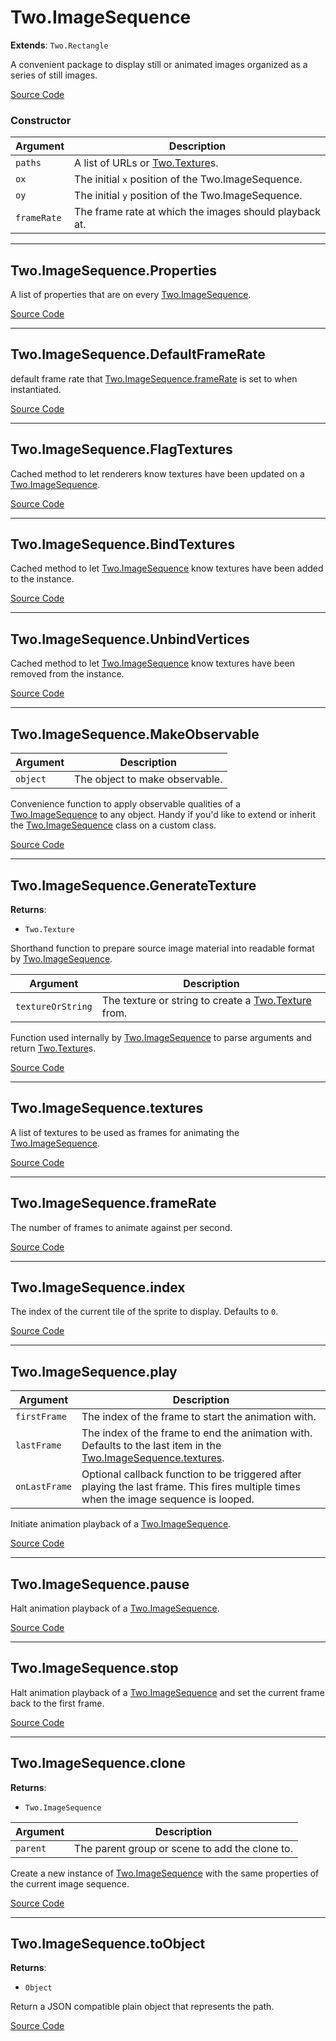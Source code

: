 # Two.ImageSequence


<div class="extends">

__Extends__: `Two.Rectangle`

</div>


A convenient package to display still or animated images organized as a series of still images.


<div class="meta">

  [Source Code](https://github.com/jonobr1/two.js/blob/dev/src/effects/image-sequence.js#L13)

</div>



### Constructor


| Argument | Description |
| ---- | ----------- |
| `paths` | A list of URLs or [Two.Texture](/documentation/texture)s. |
| `ox` | The initial `x` position of the Two.ImageSequence. |
| `oy` | The initial `y` position of the Two.ImageSequence. |
| `frameRate` | The frame rate at which the images should playback at. |



---

<div class="static member ">

## Two.ImageSequence.Properties








<div class="properties">

A list of properties that are on every [Two.ImageSequence](/documentation/imagesequence).

</div>








<div class="meta">

  [Source Code](https://github.com/jonobr1/two.js/blob/dev/src/effects/image-sequence.js#L77)

</div>






</div>



---

<div class="static member ">

## Two.ImageSequence.DefaultFrameRate








<div class="properties">

default frame rate that [Two.ImageSequence.frameRate](/documentation/imagesequence#two-imagesequence-framerate) is set to when instantiated.

</div>








<div class="meta">

  [Source Code](https://github.com/jonobr1/two.js/blob/dev/src/effects/image-sequence.js#L86)

</div>






</div>



---

<div class="static function ">

## Two.ImageSequence.FlagTextures













<div class="description">

Cached method to let renderers know textures have been updated on a [Two.ImageSequence](/documentation/imagesequence).

</div>



<div class="meta">

  [Source Code](https://github.com/jonobr1/two.js/blob/dev/src/effects/image-sequence.js#L92)

</div>






</div>



---

<div class="static function ">

## Two.ImageSequence.BindTextures













<div class="description">

Cached method to let [Two.ImageSequence](/documentation/imagesequence) know textures have been added to the instance.

</div>



<div class="meta">

  [Source Code](https://github.com/jonobr1/two.js/blob/dev/src/effects/image-sequence.js#L101)

</div>






</div>



---

<div class="static function ">

## Two.ImageSequence.UnbindVertices













<div class="description">

Cached method to let [Two.ImageSequence](/documentation/imagesequence) know textures have been removed from the instance.

</div>



<div class="meta">

  [Source Code](https://github.com/jonobr1/two.js/blob/dev/src/effects/image-sequence.js#L117)

</div>






</div>



---

<div class="static function ">

## Two.ImageSequence.MakeObservable










<div class="params">

| Argument | Description |
| ---- | ----------- |
| `object` | The object to make observable. |
</div>




<div class="description">

Convenience function to apply observable qualities of a [Two.ImageSequence](/documentation/imagesequence) to any object. Handy if you'd like to extend or inherit the [Two.ImageSequence](/documentation/imagesequence) class on a custom class.

</div>



<div class="meta">

  [Source Code](https://github.com/jonobr1/two.js/blob/dev/src/effects/image-sequence.js#L133)

</div>






</div>



---

<div class="static member ">

## Two.ImageSequence.GenerateTexture




<div class="returns">

__Returns__:



+ `Two.Texture`




</div>





<div class="properties">

Shorthand function to prepare source image material into readable format by [Two.ImageSequence](/documentation/imagesequence).

</div>



<div class="params">

| Argument | Description |
| ---- | ----------- |
| `textureOrString` | The texture or string to create a [Two.Texture](/documentation/texture) from. |
</div>




<div class="description">

Function used internally by [Two.ImageSequence](/documentation/imagesequence) to parse arguments and return [Two.Texture](/documentation/texture)s.

</div>



<div class="meta">

  [Source Code](https://github.com/jonobr1/two.js/blob/dev/src/effects/image-sequence.js#L182)

</div>






</div>



---

<div class="instance member ">

## Two.ImageSequence.textures








<div class="properties">

A list of textures to be used as frames for animating the [Two.ImageSequence](/documentation/imagesequence).

</div>








<div class="meta">

  [Source Code](https://github.com/jonobr1/two.js/blob/dev/src/effects/image-sequence.js#L41)

</div>






</div>



---

<div class="instance member ">

## Two.ImageSequence.frameRate








<div class="properties">

The number of frames to animate against per second.

</div>








<div class="meta">

  [Source Code](https://github.com/jonobr1/two.js/blob/dev/src/effects/image-sequence.js#L57)

</div>






</div>



---

<div class="instance member ">

## Two.ImageSequence.index








<div class="properties">

The index of the current tile of the sprite to display. Defaults to `0`.

</div>








<div class="meta">

  [Source Code](https://github.com/jonobr1/two.js/blob/dev/src/effects/image-sequence.js#L67)

</div>






</div>



---

<div class="instance function ">

## Two.ImageSequence.play










<div class="params">

| Argument | Description |
| ---- | ----------- |
| `firstFrame` | The index of the frame to start the animation with. |
| `lastFrame` | The index of the frame to end the animation with. Defaults to the last item in the [Two.ImageSequence.textures](/documentation/imagesequence#two-imagesequence-textures). |
| `onLastFrame` | Optional callback function to be triggered after playing the last frame. This fires multiple times when the image sequence is looped. |
</div>




<div class="description">

Initiate animation playback of a [Two.ImageSequence](/documentation/imagesequence).

</div>



<div class="meta">

  [Source Code](https://github.com/jonobr1/two.js/blob/dev/src/effects/image-sequence.js#L305)

</div>






</div>



---

<div class="instance function ">

## Two.ImageSequence.pause













<div class="description">

Halt animation playback of a [Two.ImageSequence](/documentation/imagesequence).

</div>



<div class="meta">

  [Source Code](https://github.com/jonobr1/two.js/blob/dev/src/effects/image-sequence.js#L341)

</div>






</div>



---

<div class="instance function ">

## Two.ImageSequence.stop













<div class="description">

Halt animation playback of a [Two.ImageSequence](/documentation/imagesequence) and set the current frame back to the first frame.

</div>



<div class="meta">

  [Source Code](https://github.com/jonobr1/two.js/blob/dev/src/effects/image-sequence.js#L353)

</div>






</div>



---

<div class="instance function ">

## Two.ImageSequence.clone




<div class="returns">

__Returns__:



+ `Two.ImageSequence`




</div>







<div class="params">

| Argument | Description |
| ---- | ----------- |
| `parent` | The parent group or scene to add the clone to. |
</div>




<div class="description">

Create a new instance of [Two.ImageSequence](/documentation/imagesequence) with the same properties of the current image sequence.

</div>



<div class="meta">

  [Source Code](https://github.com/jonobr1/two.js/blob/dev/src/effects/image-sequence.js#L367)

</div>






</div>



---

<div class="instance function ">

## Two.ImageSequence.toObject




<div class="returns">

__Returns__:



+ `Object`




</div>










<div class="description">

Return a JSON compatible plain object that represents the path.

</div>



<div class="meta">

  [Source Code](https://github.com/jonobr1/two.js/blob/dev/src/effects/image-sequence.js#L393)

</div>






</div>


